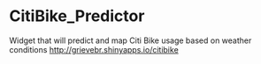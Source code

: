 # CitiBike_Predictor
Widget that will predict and map Citi Bike usage based on weather conditions
http://grievebr.shinyapps.io/citibike
